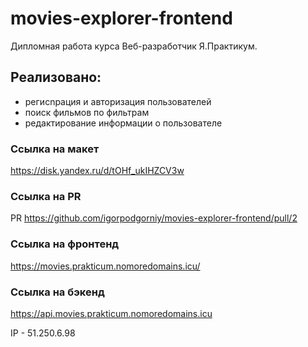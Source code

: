# movies-explorer-frontend

Дипломная работа курса Веб-разработчик Я.Практикум.

## Реализовано:
- регисnрация и авторизация пользователей
- поиск фильмов по фильтрам
- редактирование информации о пользователе

### Ссылка на макет
https://disk.yandex.ru/d/tOHf_ukIHZCV3w

### Ссылка на PR
PR https://github.com/igorpodgorniy/movies-explorer-frontend/pull/2

### Ссылка на фронтенд
https://movies.prakticum.nomoredomains.icu/

### Ссылка на бэкенд
https://api.movies.prakticum.nomoredomains.icu

IP - 51.250.6.98
